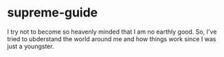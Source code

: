 # supreme-guide 
I try not to become so heavenly minded that I am no earthly good. 
So, I've tried to ubderstand the world around me and how things work since I was just a youngster.
